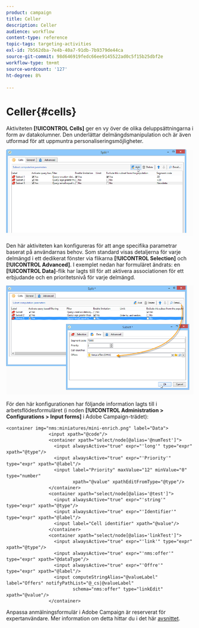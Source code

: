 ```yaml
---
product: campaign
title: Celler
description: Celler
audience: workflow
content-type: reference
topic-tags: targeting-activities
exl-id: 7b562dba-7e4b-40a7-91db-7b9379de44ca
source-git-commit: 98d646919fedc66ee9145522ad0c5f15b25dbf2e
workflow-type: tm+mt
source-wordcount: '127'
ht-degree: 8%

---
```


# Celler{#cells}

Aktiviteten **[!UICONTROL Cells]** ger en vy över de olika deluppsättningarna i form av datakolumner. Den underlättar delmängdsmanipulation och är även utformad för att uppmuntra personaliseringsmöjligheter.

![](assets/wf_split_cells.png)

Den här aktiviteten kan konfigureras för att ange specifika parametrar baserat på användarnas behov. Som standard visas detaljerna för varje delmängd i ett dedikerat fönster via flikarna **[!UICONTROL Selection]** och **[!UICONTROL Advanced]**. I exemplet nedan har formuläret ändrats: en **[!UICONTROL Data]**-flik har lagts till för att aktivera associationen för ett erbjudande och en prioritetsnivå för varje delmängd.

![](assets/wf_split_cells_with_customization.png)

För den här konfigurationen har följande information lagts till i arbetsflödesformuläret (i noden **[!UICONTROL Administration > Configurations > Input forms]** i Adobe Campaign-trädet):

```
<container img="nms:miniatures/mini-enrich.png" label="Data">
                <input xpath="@code"/>
                <container xpath="select/node[@alias='@numTest']">
                  <input alwaysActive="true" expr="'long'" type="expr" xpath="@type"/>
                  <input alwaysActive="true" expr="'Priority'" type="expr" xpath="@label"/>
                  <input label="Priority" maxValue="12" minValue="0" type="number"
                         xpath="@value" xpathEditFromType="@type"/>
                </container>
                <container xpath="select/node[@alias='@test']">
                  <input alwaysActive="true" expr="'string'" type="expr" xpath="@type"/>
                  <input alwaysActive="true" expr="'Identifier'" type="expr" xpath="@label"/>
                  <input label="Cell identifier" xpath="@value"/>
                </container>
                <container xpath="select/node[@alias='linkTest']">
                  <input alwaysActive="true" expr="'link'" type="expr" xpath="@type"/>
                  <input alwaysActive="true" expr="'nms:offer'" type="expr" xpath="@dataType"/>
                  <input alwaysActive="true" expr="'Offre'" type="expr" xpath="@label"/>
                  <input computeStringAlias="@valueLabel" label="Offers" notifyPathList="@_cs|@valueLabel"
                         schema="nms:offer" type="linkEdit" xpath="@value"/>
                </container>
```

Anpassa anmälningsformulär i Adobe Campaign är reserverat för expertanvändare. Mer information om detta hittar du i det här [avsnittet](../../configuration/using/identifying-a-form.md).
